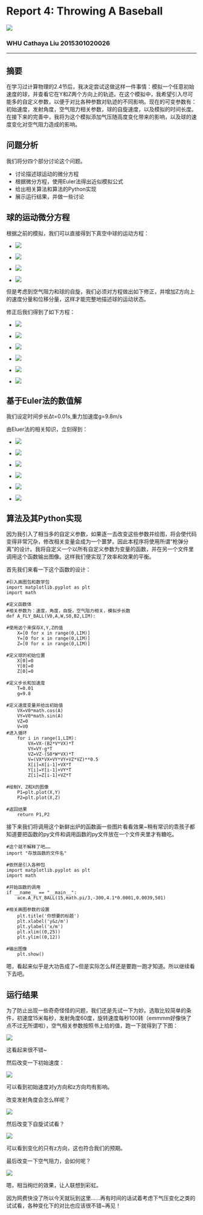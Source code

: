 # Report 4: Throwing A Baseball
![](https://github.com/Cathayaliu/computationalphysics_N2015301020026/blob/master/4th%20homework/bangqiu.png)

### WHU Cathaya Liu 2015301020026
***
## 摘要
在学习过计算物理的2.4节后，我决定尝试这做这样一件事情：模拟一个任意初始速度的球，并查看它在Y和Z两个方向上的轨迹。在这个模拟中，我希望引入尽可能多的自定义参数，以便于对比各种参数对轨迹的不同影响。现在的可变参数有：初始速度，发射角度，空气阻力相关参数，球的自旋速度，以及模拟的时间长度。在接下来的完善中，我将为这个模拟添加气压随高度变化带来的影响，以及球的速度变化对空气阻力造成的影响。

## 问题分析
我们将分四个部分讨论这个问题。
* 讨论描述球运动的微分方程
* 根据微分方程，使用Euler法得出近似模拟公式
* 给出相关算法和算法的Python实现
* 展示运行结果，并做一些讨论

## 球的运动微分方程
根据之前的模拟，我们可以直接得到下真空中球的运动方程：

* ![](http://latex.codecogs.com/gif.latex?\frac{dx}{dt}=v_x)

* ![](http://latex.codecogs.com/gif.latex?\frac{dy}{dt}=v_y)

* ![](http://latex.codecogs.com/gif.latex?\frac{dv_x}{dt}=0)

* ![](http://latex.codecogs.com/gif.latex?\frac{dv_y}{dt}=-g)

但是考虑到空气阻力和球的自旋，我们必须对方程做出如下修正，并增加Z方向上的速度分量和位移分量，这样才能完整地描述球的运动状态。

修正后我们得到了如下方程：

* ![](http://latex.codecogs.com/gif.latex?\frac{dx}{dt}=v_x)

* ![](http://latex.codecogs.com/gif.latex?\frac{dy}{dt}=v_y)

* ![](http://latex.codecogs.com/gif.latex?\frac{dz}{dt}=v_z)

* ![](http://latex.codecogs.com/gif.latex?\frac{dv_x}{dt}=-\frac{B_2}{m}vv_x)

* ![](http://latex.codecogs.com/gif.latex?\frac{dv_y}{dt}=-g)

* ![](http://latex.codecogs.com/gif.latex?\frac{dv_z}{dt}=-\frac{S_{0}v_{x}\omega}{m})

## 基于Euler法的数值解
我们设定时间步长Δt=0.01s,重力加速度g=9.8m/s

由Eluer法的相关知识，立刻得到：

* ![](http://latex.codecogs.com/gif.latex?x_i=x_{i-1}+v_x\Delta{T})

* ![](http://latex.codecogs.com/gif.latex?y_i=y_{i-1}+v_y\Delta{T})

* ![](http://latex.codecogs.com/gif.latex?z_i=z_{i-1}+v_z\Delta{T})

* ![](http://latex.codecogs.com/gif.latex?v_{x,i}=v_{x,i-1}-\frac{B_2}{m}v_{i-1}v_{x,i-1}\Delta{T})

* ![](http://latex.codecogs.com/gif.latex?v_{y,i}=v_{y,i-1}-g\Delta{T})

* ![](http://latex.codecogs.com/gif.latex?v_{z,i}=v_{z,i-1}-\frac{S_{0}v_{x,i-1}\omega\Delta{T}}{m})

## 算法及其Python实现
因为我引入了相当多的自定义参数，如果逐一去改变这些参数并绘图，将会使代码变得非常冗杂，修改相关变量会成为一个噩梦。因此本程序将使用所谓“枪弹分离”的设计。我将自定义一个以所有自定义参数为变量的函数，并在另一个文件里调用这个函数输出图像。这样我们便实现了效率和效果的平衡。

首先我们来看一下这个函数的设计：
```
#引入画图包和数学包
import matplotlib.pyplot as plt
import math

#定义函数体
#相关参数为：速度，角度，自旋，空气阻力相关，模拟步长数
def A_FLY_BALL(V0,A,W,S0,B2,LIM):
    
#使用这个来保存X,Y,Z的值
    X=[0 for x in range(0,LIM)]
    Y=[0 for x in range(0,LIM)]
    Z=[0 for x in range(0,LIM)]

#定义球的初始位置
    X[0]=0
    Y[0]=0
    Z[0]=0

#定义步长和加速度
    T=0.01
    g=9.8

#定义速度变量并给出初始值
    VX=V0*math.cos(A)
    VY=V0*math.sin(A)
    VZ=0
    V=V0
#进入循环
    for i in range(1,LIM):
        VX=VX-(B2*V*VX)*T
        VY=VY-g*T
        VZ=VZ-(S0*W*VX)*T
        V=(VX*VX+VY*VY+VZ*VZ)**0.5
        X[i]=X[i-1]+VX*T
        Y[i]=Y[i-1]+VY*T
        Z[i]=Z[i-1]+VZ*T

#绘制Y、Z和X的图像
    P1=plt.plot(X,Y)
    P2=plt.plot(X,Z)

#返回结果    
    return P1,P2
```

接下来我们将调用这个新鲜出炉的函数画一些图片看看效果~稍有常识的乖孩子都知道要把函数的py文件和调用函数的py文件放在一个文件夹里才有糖吃。

```
#这个就不解释了吧……
import "存放函数的文件名"

#依然是引入各种包
import matplotlib.pyplot as plt
import math

#开始函数的调用
if __name__ == "__main__":
    ace.A_FLY_BALL(15,math.pi/3,-300,4.1*0.0001,0.0039,501)
    
#相关画图参数的设置
    plt.title('你想要的标题')
    plt.xlabel('y&z/m')
    plt.ylabel('x/m')
    plt.xlim((0,25))
    plt.ylim((0,12))

#输出图像
    plt.show()
```

嗯，看起来似乎是大功告成了~但是实际怎么样还是要跑一跑才知道。所以继续看下去吧。

## 运行结果
为了防止出现一些奇奇怪怪的问题，我们还是先试一下为妙。选取比较简单的条件，初速度15米每秒，发射角度60度，旋转速度每秒100转（emmmm好像快了点不过无所谓啦），空气相关参数按照书上给的值，跑一下就得到了下图：

![](https://github.com/Cathayaliu/computationalphysics_N2015301020026/blob/master/4th%20homework/tst1.png)

这看起来很不错~

然后改变一下初始速度：

![](https://github.com/Cathayaliu/computationalphysics_N2015301020026/blob/master/4th%20homework/tst2.png)

可以看到初始速度对y方向和z方向均有影响。

改变发射角度会怎么样呢？

![](https://github.com/Cathayaliu/computationalphysics_N2015301020026/blob/master/4th%20homework/tst3.png)

然后改变下自旋试试看？

![](https://github.com/Cathayaliu/computationalphysics_N2015301020026/blob/master/4th%20homework/tst4(1).png)

可以看到变化的只有z方向，这也符合我们的预期。

最后改变一下空气阻力，会如何呢？

![](https://github.com/Cathayaliu/computationalphysics_N2015301020026/blob/master/4th%20homework/tst5.png)

嗯，相当绚烂的效果，让人联想到彩虹。

因为网费快没了所以今天就玩到这里……再有时间的话试着考虑下气压变化之类的试试看，各种变化下的对比也应该很不错~再见！




